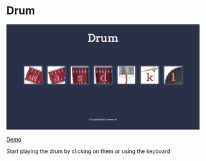# Drum

![demo](https://github.com/alexxuyaowen/drum/blob/main/images/demo.png)

[Demo](https://alexxuyaowen.github.io/drum/)

Start playing the drum by clicking on them or using the keyboard
